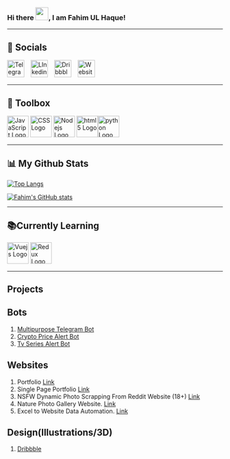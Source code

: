 <h3>Hi there <img src="https://raw.githubusercontent.com/MartinHeinz/MartinHeinz/master/wave.gif" width="30px">, I am <b>Fahim UL Haque</b>!</h3>

-------
🤝 Socials
--
<a href="https://t.me/fahimlawls"><img src="https://cdn.worldvectorlogo.com/logos/telegram.svg" alt="Telegram logo" width="40" height="40"/></a> &ensp;
<a href="https://www.linkedin.com/in/fahim-ul-haque/"><img src="https://cdn.worldvectorlogo.com/logos/linkedin-icon-2.svg" alt="LInkedin Logo" width="40" height="40"/></a> &ensp;
<a href="https://dribbble.com/fahimulhaque"><img src="https://cdn.worldvectorlogo.com/logos/dribbble-pink.svg" alt="Dribbble Logo" width="40" height="40"/></a> &ensp;
<a href="http://fahimulhaque.byethost17.com/"><img src="https://i.nuuls.com/ReaCZ.png" alt="Website Logo" width="40" height="40"/></a> &ensp;


-------
🧰 Toolbox
--
<img src="https://cdn.worldvectorlogo.com/logos/logo-javascript.svg" alt="JavaScript Logo" width="50" height="50"/> <img src="https://cdn.worldvectorlogo.com/logos/css3.svg" alt="CSS Logo" width="50" height="50"/> <img src="https://cdn.worldvectorlogo.com/logos/nodejs-icon.svg" alt="Nodejs Logo" width="50" height="50"/> <img src="https://cdn.worldvectorlogo.com/logos/html5.svg" alt="html5 Logo" width="50" height="50"/><img src="https://cdn.worldvectorlogo.com/logos/python-5.svg" alt="python Logo" width="50" height="50"/>


-------

📊 My Github Stats
--

[![Top Langs](https://github-readme-stats.vercel.app/api/top-langs/?username=reblekk&theme=radical)](https://github.com/anuraghazra/github-readme-stats)

[![Fahim's GitHub stats](https://github-readme-stats.vercel.app/api?username=reblekk&theme=radical)](https://github.com/anuraghazra/github-readme-stats)

-------
📚Currently Learning 
--
<img src="https://cdn.worldvectorlogo.com/logos/vue-9.svg" alt="Vuejs Logo" width="50" height="50"/>  <img src="https://cdn.worldvectorlogo.com/logos/redux.svg" alt="Redux Logo" width="50" height="50"/>  

-------
Projects
--
Bots
--
1. <a href="https://t.me/sonofarobot">Multipurpose Telegram Bot</a>
2. <a href="https://t.me/pinttingbot">Crypto Price Alert Bot</a>
3. <a href="https://t.me/tvseriesalertbot">Tv Series Alert Bot</a>


Websites
--
1. Portfolio <a href="http://fahimulhaque.byethost17.com/">Link</a>
2. Single Page Portfolio <a href="https://transformed-destroy.000webhostapp.com/">Link</a>
3. NSFW Dynamic Photo Scrapping From Reddit Website (18+) <a href="http://nsfw.byethost10.com/">Link</a>
4. Nature Photo Gallery Website. <a href="#">Link</a>
5. Excel to Website Data Automation. <a href="http://fahimulhaque.byethost17.com/Tracking/tv_series.html">Link</a>

Design(Illustrations/3D)
--
1. <a href="https://dribbble.com/fahimulhaque">Dribbble</a>
